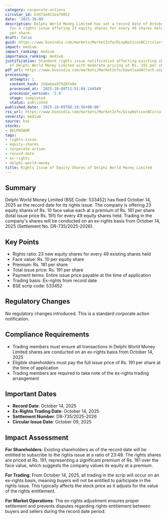 ```yaml
---
category: corporate-actions
circular_id: b347aa911ea78852
date: '2025-10-09'
description: Delphi World Money Limited has set a record date of October 14, 2025
  for a rights issue offering 23 equity shares for every 49 shares held at Rs. 191
  per share.
draft: false
guid: https://www.bseindia.com/markets/MarketInfo/DispNoticesNCirculars.aspx?Noticeid={C8DE3A3A-F8D5-413F-99F6-CD2BD5E52B15}&noticeno=20251009-12&dt=10/09/2025&icount=12&totcount=32&flag=0
impact: medium
impact_ranking: medium
importance_ranking: medium
justification: Standard rights issue notification affecting existing shareholders
  of Delphi World Money Limited with moderate pricing at Rs. 191 per share
pdf_url: https://www.bseindia.com/markets/MarketInfo/DownloadAttach.aspx?id=20251009-12&attachedId=
processing:
  attempts: 1
  content_hash: 258abea97920fe0e
  processed_at: '2025-10-09T12:51:04.144549'
  processor_version: '2.0'
  stage: completed
  status: published
published_date: '2025-10-09T08:19:50+00:00'
rss_url: https://www.bseindia.com/markets/MarketInfo/DispNoticesNCirculars.aspx?Noticeid={C8DE3A3A-F8D5-413F-99F6-CD2BD5E52B15}&noticeno=20251009-12&dt=10/09/2025&icount=12&totcount=32&flag=0
severity: medium
source: bse
stocks:
- DELPHIWOR
tags:
- rights-issue
- equity-shares
- corporate-action
- record-date
- ex-rights
- delphi-world-money
title: Rights Issue of Equity Shares of Delphi World Money Limited
---
```


## Summary

Delphi World Money Limited (BSE Code: 533452) has fixed October 14, 2025 as the record date for its rights issue. The company is offering 23 equity shares of Rs. 10 face value each at a premium of Rs. 181 per share (total issue price Rs. 191) for every 49 equity shares held. Trading in the company's shares will be conducted on an ex-rights basis from October 14, 2025 (Settlement No. DR-735/2025-2026).

## Key Points

- Rights ratio: 23 new equity shares for every 49 existing shares held
- Face value: Rs. 10 per equity share
- Premium: Rs. 181 per share
- Total issue price: Rs. 191 per share
- Payment terms: Entire issue price payable at the time of application
- Trading basis: Ex-rights from record date
- BSE scrip code: 533452

## Regulatory Changes

No regulatory changes introduced. This is a standard corporate action notification.

## Compliance Requirements

- Trading members must ensure all transactions in Delphi World Money Limited shares are conducted on an ex-rights basis from October 14, 2025
- Eligible shareholders must pay the full issue price of Rs. 191 per share at the time of application
- Trading members are required to take note of the ex-rights trading arrangement

## Important Dates

- **Record Date**: October 14, 2025
- **Ex-Rights Trading Date**: October 14, 2025
- **Settlement Number**: DR-735/2025-2026
- **Circular Issue Date**: October 09, 2025

## Impact Assessment

**For Shareholders**: Existing shareholders as of the record date will be entitled to subscribe to the rights issue at a ratio of 23:49. The rights shares are priced at Rs. 191, representing a significant premium of Rs. 181 over the face value, which suggests the company values its equity at a premium.

**For Trading**: From October 14, 2025, all trading in the scrip will occur on an ex-rights basis, meaning buyers will not be entitled to participate in the rights issue. This typically affects the stock price as it adjusts for the value of the rights entitlement.

**For Market Operations**: The ex-rights adjustment ensures proper settlement and prevents disputes regarding rights entitlement between buyers and sellers during the record date period.